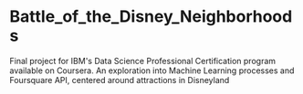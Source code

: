# Battle_of_the_Disney_Neighborhoods
Final project for IBM's Data Science Professional Certification program available on Coursera.  An exploration into Machine Learning processes and Foursquare API, centered around attractions in Disneyland
